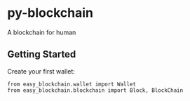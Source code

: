 # py-blockchain
A blockchain for human

## Getting Started

Create your first wallet:
```
from easy_blockchain.wallet import Wallet
from easy_blockchain.blockchain import Block, BlockChain


```


